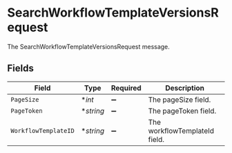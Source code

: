 # SearchWorkflowTemplateVersionsRequest

The SearchWorkflowTemplateVersionsRequest message.


## Fields

| Field                         | Type                          | Required                      | Description                   |
| ----------------------------- | ----------------------------- | ----------------------------- | ----------------------------- |
| `PageSize`                    | **int*                        | :heavy_minus_sign:            | The pageSize field.           |
| `PageToken`                   | **string*                     | :heavy_minus_sign:            | The pageToken field.          |
| `WorkflowTemplateID`          | **string*                     | :heavy_minus_sign:            | The workflowTemplateId field. |
